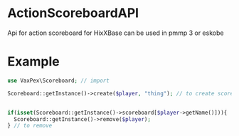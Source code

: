 # ActionScoreboardAPI
Api for action scoreboard for HixXBase can be used in pmmp 3 or eskobe

# Example
```php
use VaxPex\Scoreboard; // import

Scoreboard::getInstance()->create($player, "thing"); // to create scoreboard


if(isset(Scoreboard::getInstance()->scoreboard[$player->getName()])){
  Scoreboard::getInstance()->remove($player);
} // to remove
```
